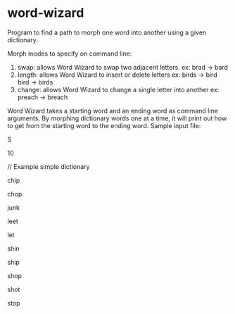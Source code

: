 # word-wizard
Program to find a path to morph one word into another using a given dictionary.

Morph modes to specify on command line:
1) swap: allows Word Wizard to swap two adjacent letters.
ex: brad -> bard
2) length: allows Word Wizard to insert or delete letters
ex: birds -> bird
    bird -> birds
3) change: allows Word Wizard to change a single letter into another
ex: preach -> breach

Word Wizard takes a starting word and an ending word as command line arguments. By morphing dictionary words one at a time, it will print out how to get from the starting word to the ending word.
Sample input file:

S

10

// Example simple dictionary

chip

chop

junk

leet

let

shin

ship

shop

shot

stop

